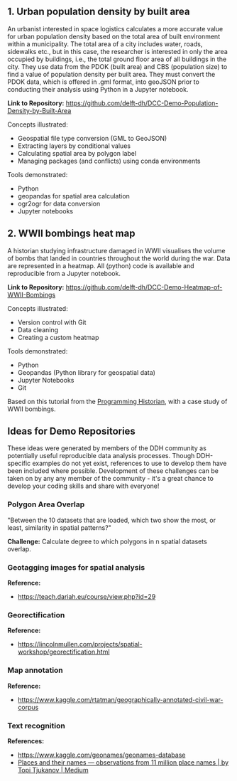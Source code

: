 ## 1. Urban population density by built area

An urbanist interested in space logistics calculates a more accurate value for urban population density based on the total area of built environment within a municipality. The total area of a city includes water, roads, sidewalks etc., but in this case, the researcher is interested in only the area occupied by buildings, i.e., the total ground floor area of all buildings in the city. They use data from the PDOK (built area) and CBS (population size) to find a value of population density per built area. They must convert the PDOK data, which is offered in .gml format, into geoJSON prior to conducting their analysis using Python in a Jupyter notebook.

**Link to Repository:** https://github.com/delft-dh/DCC-Demo-Population-Density-by-Built-Area

Concepts illustrated:
* Geospatial file type conversion (GML to GeoJSON)
* Extracting layers by conditional values
* Calculating spatial area by polygon label
* Managing packages (and conflicts) using conda environments

Tools demonstrated:
* Python 
* geopandas for spatial area calculation
* ogr2ogr for data conversion
* Jupyter notebooks

## 2. WWII bombings heat map

A historian studying infrastructure damaged in WWII visualises the volume of bombs that landed in countries throughout the world during the war. Data are represented in a heatmap. All (python) code is available and reproducible from a Jupyter notebook.

**Link to Repository:** https://github.com/delft-dh/DCC-Demo-Heatmap-of-WWII-Bombings

Concepts illustrated:
- Version control with Git
- Data cleaning
- Creating a custom heatmap

Tools demonstrated:
- Python
- Geopandas (Python library for geospatial data)
- Jupyter Notebooks
- Git

Based on this tutorial from the [Programming Historian](https://programminghistorian.org/en/lessons/visualizing-with-bokeh#creating-a-python-3-virtual-environment), with a case study of WWII bombings.

## Ideas for Demo Repositories 
These ideas were generated by members of the DDH community as potentially useful reproducible data analysis processes. Though DDH-specific examples do not yet exist, references to use to develop them have been included where possible. Development of these challenges can be taken on by any any member of the community - it's a great chance to develop your coding skills and share with everyone!

### Polygon Area Overlap 

"Between the 10 datasets that are loaded, which two show the most, or least, similarity in spatial patterns?" 

**Challenge:** Calculate degree to which polygons in n spatial datasets overlap.

### Geotagging images for spatial analysis 

**Reference:** 
- https://teach.dariah.eu/course/view.php?id=29

### Georectification

**Reference:** 
- https://lincolnmullen.com/projects/spatial-workshop/georectification.html

### Map annotation

**Reference:** 
- https://www.kaggle.com/rtatman/geographically-annotated-civil-war-corpus

### Text recognition

**References:** 
- https://www.kaggle.com/geonames/geonames-database
- [Places and their names — observations from 11 million place names | by Topi Tjukanov | Medium](https://medium.com/@tjukanov/places-and-their-names-observations-from-11-million-place-names-8ea34cf61da4)
